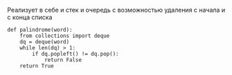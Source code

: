 
Реализует в себе и стек и очередь с возможностью удаления с начала и с конца списка
```
def palindrome(word):
	from collections import deque
	dq = deque(word)
	while len(dq) > 1:
		if dq.popleft() != dq.pop():
			return False
	return True
```
